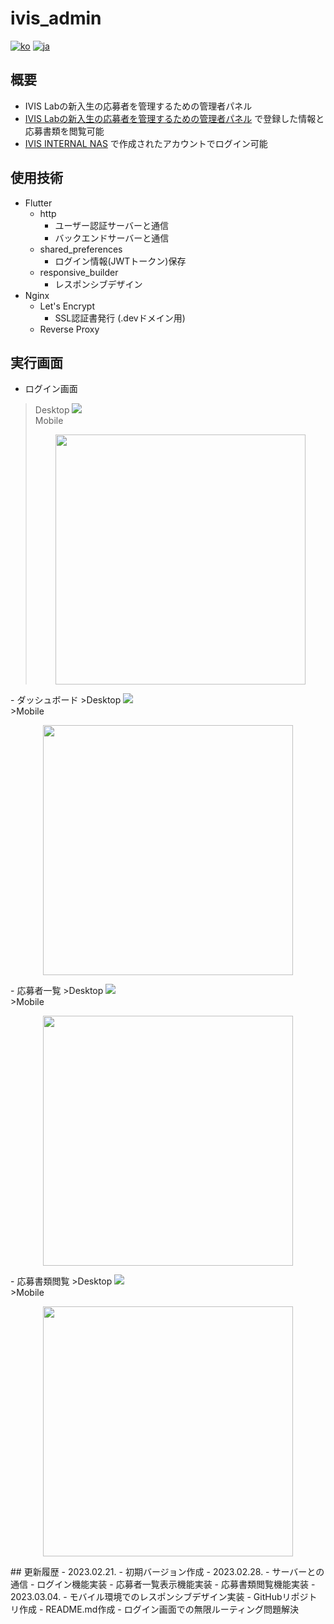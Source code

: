 # ivis_admin
[![ko](https://img.shields.io/badge/lang-ko-red.svg)](https://github.com/picel/IVIS_ADMIN/blob/main/README.md)
[![ja](https://img.shields.io/badge/lang-ja-blue.svg)](https://github.com/picel/IVIS_ADMIN/blob/main/README.jp.md)

## 概要
- IVIS Labの新入生の応募者を管理するための管理者パネル
- [IVIS Labの新入生の応募者を管理するための管理者パネル](https://ivis.dev) で登録した情報と応募書類を閲覧可能
- [IVIS INTERNAL NAS](https://github.com/picel/IVIS_NAS) で作成されたアカウントでログイン可能

## 使用技術
- Flutter
    - http
        - ユーザー認証サーバーと通信
        - バックエンドサーバーと通信
    - shared_preferences
        - ログイン情報(JWTトークン)保存
    - responsive_builder
        - レスポンシブデザイン
- Nginx
    - Let's Encrypt
        - SSL認証書発行 (.devドメイン用)
    - Reverse Proxy

## 実行画面
- ログイン画面<br>
>Desktop
<img src="https://user-images.githubusercontent.com/30901178/222893752-bd3cf393-fd54-4b0b-b7cd-09253a5d8528.png"><br>
>Mobile<p align="center"><img src="https://user-images.githubusercontent.com/30901178/222893823-3dfb510d-6fea-4b9a-8810-e0748ea6fa92.PNG" height="400">
</p>
- ダッシュボード
>Desktop
<img src="https://user-images.githubusercontent.com/30901178/222894388-ee29c150-24e2-4a58-8e61-ed789c1bbdae.png"><br>
>Mobile<p align="center"><img src="https://user-images.githubusercontent.com/30901178/222894399-4be1748b-1e95-43a0-bcc2-832cedd4b40c.PNG" height="400">
</p>
- 応募者一覧
>Desktop
<img src="https://user-images.githubusercontent.com/30901178/222894427-5e9d7733-c52f-4374-ad7e-dee4e352e87b.png"><br>
>Mobile<p align="center"><img src="https://user-images.githubusercontent.com/30901178/222894430-b8a52932-442d-450f-9601-3b20c50fc5c8.PNG" height="400">
</p>
- 応募書類閲覧
>Desktop
<img src="https://user-images.githubusercontent.com/30901178/222894450-ed4598f2-d023-46fe-a9fc-fc5b1fda2dc6.png"><br>
>Mobile<p align="center"><img src="https://user-images.githubusercontent.com/30901178/222894452-fbab1ae1-d271-4218-ae05-e52831562ba6.PNG" height="400">
</p>
## 更新履歴
- 2023.02.21.
    - 初期バージョン作成
- 2023.02.28.
    - サーバーとの通信
    - ログイン機能実装
    - 応募者一覧表示機能実装
    - 応募書類閲覧機能実装
- 2023.03.04.
    - モバイル環境でのレスポンシブデザイン実装
    - GitHubリポジトリ作成
    - README.md作成
    - ログイン画面での無限ルーティング問題解決